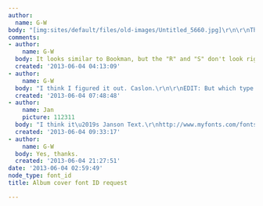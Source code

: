 ```yaml
---
author:
  name: G-W
body: "[img:sites/default/files/old-images/Untitled_5660.jpg]\r\n\r\nThanks in advance."
comments:
- author:
    name: G-W
  body: It looks similar to Bookman, but the "R" and "S" don't look right.
  created: '2013-06-04 04:13:09'
- author:
    name: G-W
  body: "I think I figured it out. Caslon.\r\n\r\nEDIT: But which type of Caslon?"
  created: '2013-06-04 07:48:48'
- author:
    name: Jan
    picture: 112311
  body: "I think it\u2019s Janson Text.\r\nhttp://www.myfonts.com/fonts/linotype/janson-text/"
  created: '2013-06-04 09:33:17'
- author:
    name: G-W
  body: Yes, thanks.
  created: '2013-06-04 21:27:51'
date: '2013-06-04 02:59:49'
node_type: font_id
title: Album cover font ID request

---
```

